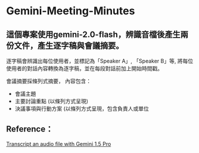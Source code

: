 # Gemini-Meeting-Minutes
## 這個專案使用gemini-2.0-flash，辨識音檔後產生兩份文件，產生逐字稿與會議摘要。



逐字稿會辨識出每位使用者，並標記為「Speaker A」, 「Speaker B」等, 將每位使用者的對話內容轉換為逐字稿，並在每段對話前加上開始時間戳。


會議摘要採條列式摘要，
內容包含：
- 會議主題
- 主要討論重點 (以條列方式呈現)
- 決議事項與行動方案 (以條列方式呈現，包含負責人或單位





## Reference：
[Transcript an audio file with Gemini 1.5 Pro](https://cloud.google.com/vertex-ai/generative-ai/docs/samples/generativeaionvertexai-gemini-audio-transcription#generativeaionvertexai_gemini_audio_transcription-python)
